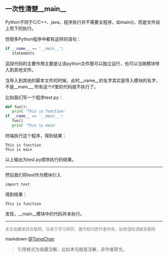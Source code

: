 一次性清楚__main__
----

  
Python不同于C/C++、java，程序执行并不需要主程序，如main()，而是文件自上而下的执行。  

但很多Python程序中都有这样的语句：

 ```python
if __name__ == '__main__':
    statements
```


这段代码的主要作用主要是让该python文件既可以独立运行，也可以当做模块导入到其他文件。

当导入到其他的脚本文件的时候，此时\_\_name\_\_的名字其实是导入模块的名字，不是\_\_main\_\_, 所有这个if里的代码就不执行了。

比如我们写一个程序test.py：

 ```python
def fun():
    print 'This is function'
if __name__ == '__main__':
    fun()
    print 'This is main'

```
 
终端执行这个程序，得到结果：

```
This is function
This is main
```

以上输出为test.py顺序执行的结果。

---

然后我们将test作为模块引入

```
import test
```

得到结果：
```
This is function
```

发现，\_\_main\_\_模块中的代码并未执行。


----
<font size=2 color='grey'>本文收藏来自互联网，仅用于学习研究，著作权归原作者所有，如有侵权请联系删除</font>

markdown [@TsingChan](http://www.9ong.com/) 

> 引用格式为收藏注解，比如本句就是注解，非作者原文。
